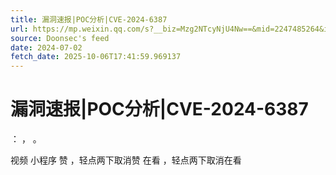 ```yaml
---
title: 漏洞速报|POC分析|CVE-2024-6387
url: https://mp.weixin.qq.com/s?__biz=Mzg2NTcyNjU4Nw==&mid=2247485264&idx=1&sn=f7ec6832f343c05ef90dbef834c62b94
source: Doonsec's feed
date: 2024-07-02
fetch_date: 2025-10-06T17:41:59.969137
---
```


# 漏洞速报|POC分析|CVE-2024-6387

：
，
。

视频
小程序
赞
，轻点两下取消赞
在看
，轻点两下取消在看